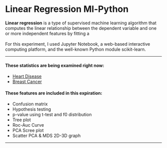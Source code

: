 # Linear Regression Ml-Python

**Linear regression** is a type of supervised machine learning algorithm that computes the linear relationship between the dependent variable and one or more independent features by fitting a 
<br/>
<br/>
For this experiment, I used Jupyter Notebook, a web-based interactive computing platform, and the well-known Python module scikit-learn.
- - - -
#### These statistics are being examined right now: ####
  * <a  href="https://archive.ics.uci.edu/dataset/45/heart+disease">Heart Disease<a/>
  * <a href="https://archive.ics.uci.edu/dataset/17/breast+cancer+wisconsin+diagnostic">Breast Cancer<a/> 
#### These features are included in this expiration: ####
  * Confusion matrix
  * Hypothesis testing
  * p-value using t-test and f0 distribution
  * Tree plot
  * Roc-Auc Curve
  * PCA Scree plot
  * Scatter PCA & MDS 2D-3D graph
- - - -
